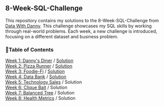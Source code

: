 ## 8-Week-SQL-Challenge

This repository contains my solutions to the 8-Week-SQL-Challenge from [Data With Danny](https://8weeksqlchallenge.com/). This challenge showcases my SQL skills by working through real-world problems. Each week, a new challenge is introduced, focusing on a different dataset and business problem.

### :pushpin:Table of Contents
[Week 1: Danny's Diner](https://8weeksqlchallenge.com/case-study-1/) / [Solution](https://github.com/khanhbtrn/8-Week-SQL-Challenge/blob/main/Week%201:%20Danny's%20Diner.md)
<br> [Week 2: Pizza Runner](https://8weeksqlchallenge.com/case-study-2/) / [Solution](https://github.com/khanhbtrn/8-Week-SQL-Challenge/blob/main/Week%202%3A%20Pizza%20Runner.md)
<br> [Week 3: Foodie-Fi](https://8weeksqlchallenge.com/case-study-3/) / [Solution](https://github.com/khanhbtrn/8-Week-SQL-Challenge/blob/main/Week%203%3A%20Foodie-Fi.md)
<br> [Week 4: Data Bank](https://8weeksqlchallenge.com/case-study-4/) / [Solution](https://github.com/khanhbtrn/8-Week-SQL-Challenge/blob/main/Week%204%3A%20Data%20Bank.md)
<br> [Week 5: Technology Sales](https://8weeksqlchallenge.com/case-study-5/) / Solution
<br> [Week 6: Clique Bait](https://8weeksqlchallenge.com/case-study-6/) / Solution
<br> [Week 7: Balanced Tree](https://8weeksqlchallenge.com/case-study-7/) / Solution
<br> [Week 8: Health Metrics](https://8weeksqlchallenge.com/case-study-8/) / Solution
